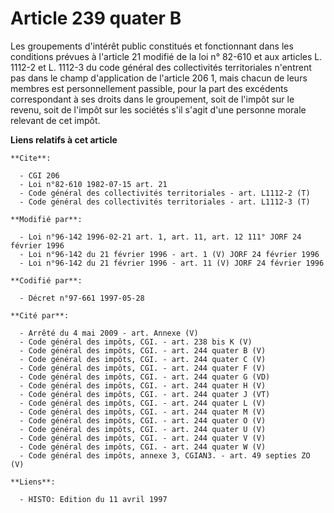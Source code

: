 # Article 239 quater B

Les groupements d'intérêt public constitués et fonctionnant dans les conditions prévues à l'article 21 modifié de la loi n°
82-610 et aux articles L. 1112-2 et L. 1112-3 du code général des collectivités territoriales n'entrent pas dans le champ
d'application de l'article 206 1, mais chacun de leurs membres est personnellement passible, pour la part des excédents
correspondant à ses droits dans le groupement, soit de l'impôt sur le revenu, soit de l'impôt sur les sociétés s'il s'agit
d'une personne morale relevant de cet impôt.

**Liens relatifs à cet article**

	**Cite**:

	  - CGI 206
	  - Loi n°82-610 1982-07-15 art. 21
	  - Code général des collectivités territoriales - art. L1112-2 (T)
	  - Code général des collectivités territoriales - art. L1112-3 (T)

	**Modifié par**:

	  - Loi n°96-142 1996-02-21 art. 1, art. 11, art. 12 111° JORF 24 février 1996
	  - Loi n°96-142 du 21 février 1996 - art. 1 (V) JORF 24 février 1996
	  - Loi n°96-142 du 21 février 1996 - art. 11 (V) JORF 24 février 1996

	**Codifié par**:

	  - Décret n°97-661 1997-05-28

	**Cité par**:

	  - Arrêté du 4 mai 2009 - art. Annexe (V)
	  - Code général des impôts, CGI. - art. 238 bis K (V)
	  - Code général des impôts, CGI. - art. 244 quater B (V)
	  - Code général des impôts, CGI. - art. 244 quater C (V)
	  - Code général des impôts, CGI. - art. 244 quater F (V)
	  - Code général des impôts, CGI. - art. 244 quater G (VD)
	  - Code général des impôts, CGI. - art. 244 quater H (V)
	  - Code général des impôts, CGI. - art. 244 quater J (VT)
	  - Code général des impôts, CGI. - art. 244 quater L (V)
	  - Code général des impôts, CGI. - art. 244 quater M (V)
	  - Code général des impôts, CGI. - art. 244 quater O (V)
	  - Code général des impôts, CGI. - art. 244 quater U (V)
	  - Code général des impôts, CGI. - art. 244 quater V (V)
	  - Code général des impôts, CGI. - art. 244 quater W (V)
	  - Code général des impôts, annexe 3, CGIAN3. - art. 49 septies ZO (V)

	**Liens**:

	  - HISTO: Edition du 11 avril 1997
